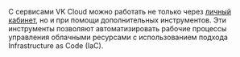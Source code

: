 С сервисами VK Cloud можно работать не только через [личный кабинет](/ru/computing/account), но и при помощи дополнительных инструментов. Эти инструменты позволяют автоматизировать рабочие процессы управления облачными ресурсами с использованием подхода Infrastructure as Code (IaC).